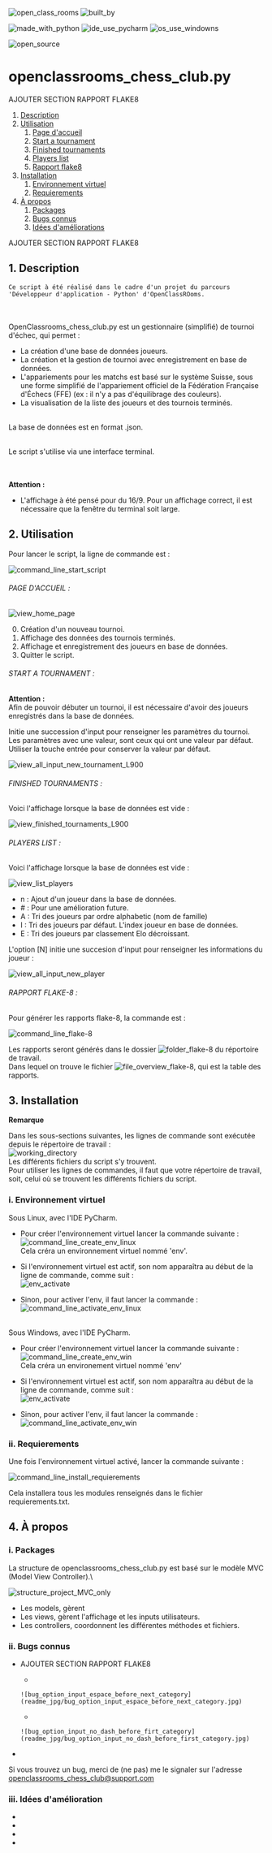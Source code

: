 ![open_class_rooms](https://img.shields.io/badge/OpenClassRooms-Project04-limegreen?labelColor=blueviolet&style=plastic)
![built_by](https://img.shields.io/badge/Built%20by-Developers%20%3Cgeoffrey_ll%3E-black?labelColor=orange&style=plastic)



![made_with_python](https://img.shields.io/badge/Made%20With-Python_3.6.5-darkgreen?logo=python&labelColor=red&style=plastic)
![ide_use_pycharm](https://img.shields.io/badge/IDE%20use-PyCharm-darkgreen?logo=pycharm&labelColor=red&style=plastic)
![os_use_windowns](https://img.shields.io/badge/OS%20use-Windows-blue?labelColor=red&style=plastic&logo=windows)



![open_source](https://img.shields.io/badge/licence-libre-darkkhaki?labelColor=red&style=plastic)





# openclassrooms_chess_club.py #

AJOUTER SECTION RAPPORT FLAKE8

1.  [Description](#description)
2.  [Utilisation](#utilisation)
    1.  [Page d'accueil](#PAGE-D-ACCUEIL)
    2.  [Start a tournament](#START-A-TOURNAMENT)
    3.  [Finished tournaments](#FINISHED-TOURNAMENTS)
    4.  [Players list](#PLAYERS-LIST)
    5.  [Rapport flake8](#FLAKE-8)
3.  [Installation](#installation)
    1.  [Environnement virtuel](#environnement-virtuel)
    2.  [Requierements](#requierements)
4.  [À propos](#a-propos)
    1.  [Packages](#packages)
    2.  [Bugs connus](#bugs-connus)
    3.  [Idées d'améliorations](#idees-d-ameliorations)

AJOUTER SECTION RAPPORT FLAKE8


## 1. Description <a name="description"></a> ##


    Ce script à été réalisé dans le cadre d'un projet du parcours
    'Développeur d'application - Python' d'OpenClassROoms.

\
\
OpenClassrooms_chess_club.py est un gestionnaire (simplifié) de tournoi d'échec, qui permet :
- La création d'une base de données joueurs.
- La création et la gestion de tournoi avec enregistrement en base de données.
- L'appariements pour les matchs est basé sur le système Suisse, sous une forme simplifié de l'appariement officiel de la Fédération Française d'Échecs (FFE) (ex : il n'y a pas d'équilibrage des couleurs).
- La visualisation de la liste des joueurs et des tournois terminés.

\
La base de données est en format .json.

\
Le script s'utilise via une interface terminal. 

\
\
**Attention :**
- L'affichage à été pensé pour du 16/9. Pour un affichage correct, il est nécessaire que la fenêtre du terminal soit large.




## 2. Utilisation <a name="utilisation"></a> ##


Pour lancer le script, la ligne de commande est :

![command_line_start_script](readme_png/command_line_start_script.png)



###### PAGE D'ACCUEIL : <a name="PAGE-D-ACCUEIL"></a> ######

![view_home_page](readme_png/view_home_page_L900.png)

0. Création d'un nouveau tournoi.
1. Affichage des données des tournois terminés.
2. Affichage et enregistrement des joueurs en base de données.
3. Quitter le script.



###### START A TOURNAMENT : <a name="START-A-TOURNAMENT"></a> ######

**Attention :**\
Afin de pouvoir débuter un tournoi, il est nécessaire d'avoir des joueurs enregistrés dans la base de données.

Initie une succession d'input pour renseigner les paramètres du tournoi.\
Les paramètres avec une valeur, sont ceux qui ont une valeur par défaut.\
Utiliser la touche entrée pour conserver la valeur par défaut.

![view_all_input_new_tournament_L900](readme_png/view_all_input_new_tournament_L900.png)



###### FINISHED TOURNAMENTS : <a name="FINISHED-TOURNAMENTS"></a> ######

Voici l'affichage lorsque la base de données est vide :

![view_finished_tournaments_L900](readme_png/view_finished_tournaments_L900.png)



###### PLAYERS LIST : <a name="PLAYERS-LIST"></a> ######

Voici l'affichage lorsque la base de données est vide :

![view_list_players](readme_png/view_list_players_L900.png)
- n : Ajout d'un joueur dans la base de données.
- \# : Pour une amélioration future.
- A : Tri des joueurs par ordre alphabetic (nom de famille)
- I : Tri des joueurs par défaut. L'index joueur en base de données.
- E : Tri des joueurs par classement Elo décroissant. 

L'option [N] initie une succesion d'input pour renseigner les informations du joueur :

![view_all_input_new_player](readme_png/view_all_input_new_player.png)



###### RAPPORT FLAKE-8 : <a name="FLAKE-8"></a> ######

Pour générer les rapports flake-8, la commande est :

![command_line_flake-8](readme_png/command_line_flake-8.png)

Les rapports seront générés dans le dossier ![folder_flake-8](readme_png/folder_flake-8.png) du réportoire de travail.\
Dans lequel on trouve le fichier ![file_overview_flake-8](readme_png/file_overview_flake-8.png), qui est la table des rapports.



## 3. Installation <a name="installation"></a> ##


**Remarque**

Dans les sous-sections suivantes, les lignes de commande sont exécutée depuis le répertoire de travail :\
![working_directory](readme_png/working_directory.png)\
Les différents fichiers du script s'y trouvent.\
Pour utiliser les lignes de commandes, il faut que votre répertoire de travail, soit, celui où se trouvent les différents fichiers du script.




### i. Environnement virtuel <a name="environnement-virtuel"></a> ###


Sous Linux, avec l'IDE PyCharm.

- Pour créer l'environnement virtuel lancer la commande suivante :\
![command_line_create_env_linux](readme_png/command_line_create_env_linux.png)\
Cela créra un environnement virtuel nommé 'env'.


- Si l'environnement virtuel est actif, son nom apparaîtra au début de la ligne de commande, comme suit :\
![env_activate](readme_png/env_activate.png)


- Sinon, pour activer l'env, il faut lancer la commande :\
![command_line_activate_env_linux](readme_png/command_line_activate_env_linux.png)



\
Sous Windows, avec l'IDE PyCharm.

- Pour créer l'environnement virtuel lancer la commande suivante :\
![command_line_create_env_win](readme_png/command_line_create_env_win.png)\
Cela créra un environement virtuel nommé 'env'


- Si l'environnement virtuel est actif, son nom apparaîtra au début de la ligne de commande, comme suit :\
![env_activate](readme_png/env_activate.png)


- Sinon, pour activer l'env, il faut lancer la commande :\
![command_line_activate_env_win](readme_png/command_line_activate_env_win.png)




### ii. Requierements <a name="requierements"></a> ###


Une fois l'environnement virtuel activé, lancer la commande suivante :

![command_line_install_requierements](readme_png/command_line_install_requierements.png)

Cela installera tous les modules renseignés dans le fichier requierements.txt.




## 4. À propos <a name="a-propos"></a> ###



### i. Packages <a name="packages"></a> ###


La structure de openclassrooms_chess_club.py est basé sur le modèle MVC (Model View Controller).\

![structure_project_MVC_only](readme_png/structure_project_MVC_only.png)


- Les models, gèrent 
- Les views, gèrent l'affichage et les inputs utilisateurs.
- Les controllers, coordonnent les différentes méthodes et fichiers.





### ii. Bugs connus <a name="bugs-connus"></a> ###


-   AJOUTER SECTION RAPPORT FLAKE8

    -   
    
        ![bug_option_input_espace_before_next_category](readme_jpg/bug_option_input_espace_before_next_category.jpg)
    
    -   
    
        ![bug_option_input_no_dash_before_firt_category](readme_jpg/bug_option_input_no_dash_before_first_category.jpg)

-   

Si vous trouvez un bug, merci de (ne pas) me le signaler sur l'adresse\
openclassrooms_chess_club@support.com




### iii. Idées d'amélioration <a name="idees-d-ameliorations"></a> ###



- 


- 


- 


- 

